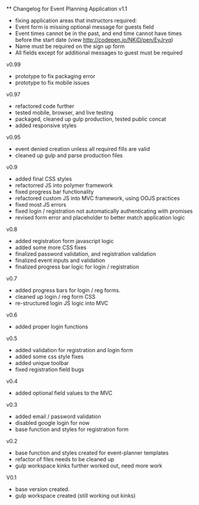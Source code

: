 ** Changelog for Event Planning Application
v1.1
- fixing application areas that instructors required:
- Event form is missing optional message for guests field
- Event times cannot be in the past, and end time cannot have times before the start date (view http://codepen.io/NKiD/pen/EyJrvq)
- Name must be required on the sign up form
- All fields except for additional messages to guest must be required

v0.99
- prototype to fix packaging error
- prototype to fix mobile issues

v0.97
- refactored code further
- tested mobile, browser, and live testing
- packaged, cleaned up gulp production, tested public concat
- added responsive styles

v0.95
- event denied creation unless all required fills are valid
- cleaned up gulp and parse production files

v0.9
- added final CSS styles
- refactorred JS into polymer framework
- fixed progress bar functionality
- refactored custom JS into MVC framework, using OOJS practices
- fixed most JS errors
- fixed login / registration not automatically authenticating with promises
- revised form error and placeholder to better match application logic

v0.8
- added registration form javascript logic
- added some more CSS fixes
- finalized password validation, and registration validation
- finalized event inputs and validation
- finalized progress bar logic for login / registration

v0.7
- added progress bars for login / reg forms.
- cleaned up login / reg form CSS
- re-structured login JS logic into MVC

v0.6
- added proper login functions

v0.5
- added validation for registration and login form
- added some css style fixes
- added unique toolbar
- fixed registration field bugs

v0.4
- added optional field values to the MVC

v0.3
- added email / password validation
- disabled google login for now
- base function and styles for registration form

v0.2
- base function and styles created for event-planner templates
- refactor of files needs to be cleaned up
- gulp workspace kinks further worked out, need more work 

V0.1
- base version created.
- gulp workspace created (still working out kinks)
